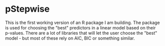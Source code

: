 # pStepwise
This is the first working version of an R package I am building.  The package is used for choosing the "best" predictors in a linear model
based on their p-values.  There are a lot of libraries that will let the user choose the "best" model - but most of these rely on
AIC, BIC or something similar.  

